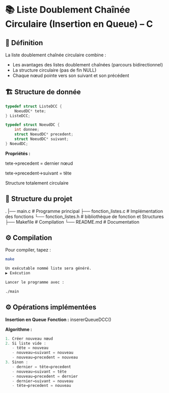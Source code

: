 # 📚 Liste Doublement Chaînée Circulaire (Insertion en Queue) – C

## 📖 Définition

La liste doublement chaînée circulaire combine :
- Les avantages des listes doublement chaînées (parcours bidirectionnel)
- La structure circulaire (pas de fin NULL)
- Chaque nœud pointe vers son suivant et son précédent

## 🏗️ Structure de donnée

```c
typedef struct ListeDCC {
    NoeudDC* tete;
} ListeDCC;

typedef struct NoeudDC {
    int donnee;
    struct NoeudDC* precedent;
    struct NoeudDC* suivant;
} NoeudDC;
```

**Propriétés :**

tete→precedent = dernier nœud

tete→precedent→suivant = tête

Structure totalement circulaire

## 📂 Structure du projet

.
|── main.c # Programme principal
├── fonction_listes.c # Implémentation des fonctions
└── fonction_listes.h # bibliothèque de fonction et Structures
├── Makefile # Compilation 
└── README.md # Documentation



## ⚙️ Compilation
Pour compiler, tapez :

```bash
make

Un exécutable nommé liste sera généré.
▶️ Exécution

Lancer le programme avec :

./main
```
## ⚙️ Opérations implémentées

**Insertion en Queue**
**Fonction :** insererQueueDCC()

**Algorithme :**
```c
1. Créer nouveau nœud
2. Si liste vide :
   - tête = nouveau
   - nouveau→suivant = nouveau
   - nouveau→precedent = nouveau
3. Sinon :
   - dernier = tête→precedent
   - nouveau→suivant = tête
   - nouveau→precedent = dernier
   - dernier→suivant = nouveau
   - tête→precedent = nouveau
```
